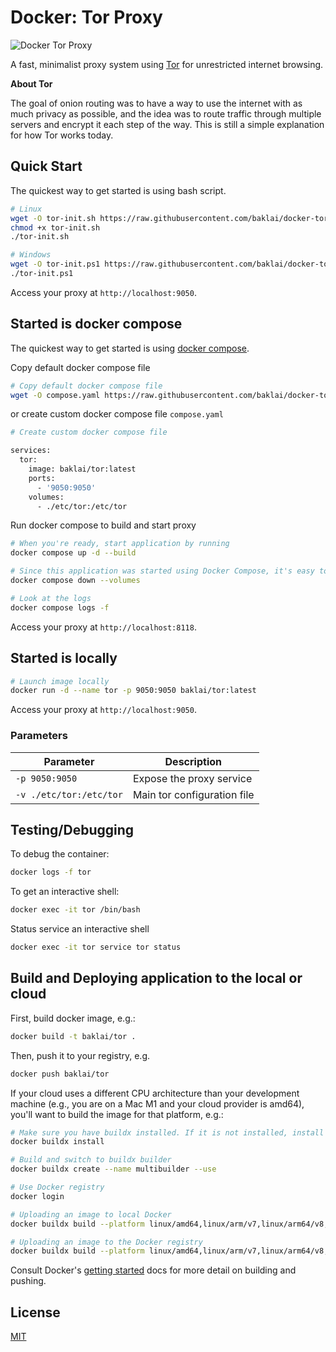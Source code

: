 # Docker: Tor Proxy

![Docker Tor Proxy](https://raw.githubusercontent.com/baklai/proxy/main/preview.png)

A fast, minimalist proxy system using [Tor](https://www.torproject.org) for unrestricted internet browsing.

**About Tor**

The goal of onion routing was to have a way to use the internet with as much privacy as possible, and the idea was to route traffic through multiple servers and encrypt it each step of the way. This is still a simple explanation for how Tor works today.

## Quick Start

The quickest way to get started is using bash script.

```bash
# Linux
wget -O tor-init.sh https://raw.githubusercontent.com/baklai/docker-tor/main/tor-init.sh
chmod +x tor-init.sh
./tor-init.sh

# Windows
wget -O tor-init.ps1 https://raw.githubusercontent.com/baklai/docker-tor/main/tor-init.ps1
./tor-init.ps1
```

Access your proxy at `http://localhost:9050`.

## Started is docker compose

The quickest way to get started is using [docker compose](https://docs.docker.com/compose/).

Copy default docker compose file

```bash
# Copy default docker compose file
wget -O compose.yaml https://raw.githubusercontent.com/baklai/docker-tor/main/compose.yaml
```

or create custom docker compose file `compose.yaml`

```bash
# Create custom docker compose file

services:
  tor:
    image: baklai/tor:latest
    ports:
      - '9050:9050'
    volumes:
      - ./etc/tor:/etc/tor
```

Run docker compose to build and start proxy

```bash
# When you're ready, start application by running
docker compose up -d --build

# Since this application was started using Docker Compose, it's easy to tear it all down when you're done.
docker compose down --volumes

# Look at the logs
docker compose logs -f
```

Access your proxy at `http://localhost:8118`.

## Started is locally

```bash
# Launch image locally
docker run -d --name tor -p 9050:9050 baklai/tor:latest
```

Access your proxy at `http://localhost:9050`.

### Parameters

| Parameter               | Description                 |
| ----------------------- | --------------------------- |
| `-p 9050:9050`          | Expose the proxy service    |
| `-v ./etc/tor:/etc/tor` | Main tor configuration file |

## Testing/Debugging

To debug the container:

```bash
docker logs -f tor
```

To get an interactive shell:

```bash
docker exec -it tor /bin/bash
```

Status service an interactive shell

```bash
docker exec -it tor service tor status
```

## Build and Deploying application to the local or cloud

First, build docker image, e.g.:

```bash
docker build -t baklai/tor .
```

Then, push it to your registry, e.g.

```bash
docker push baklai/tor
```

If your cloud uses a different CPU architecture than your development
machine (e.g., you are on a Mac M1 and your cloud provider is amd64),
you'll want to build the image for that platform, e.g.:

```bash
# Make sure you have buildx installed. If it is not installed, install it as follows
docker buildx install

# Build and switch to buildx builder
docker buildx create --name multibuilder --use
```

```bash
# Use Docker registry
docker login
```

```bash
# Uploading an image to local Docker
docker buildx build --platform linux/amd64,linux/arm/v7,linux/arm64/v8,linux/ppc64le,linux/s390x -t baklai/tor --load .

# Uploading an image to the Docker registry
docker buildx build --platform linux/amd64,linux/arm/v7,linux/arm64/v8,linux/ppc64le,linux/s390x -t baklai/tor --push .
```

Consult Docker's [getting started](https://docs.docker.com/go/get-started-sharing/)
docs for more detail on building and pushing.

## License

[MIT](LICENSE)
